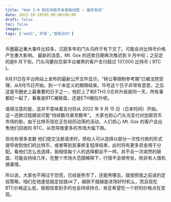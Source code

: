 ```yaml
---
title: "Web 3.0 和区块链开发者路线图 — 循序渐进"
date: 2022-10-10T05:00:00+08:00
draft: false
toc: false
images:
tags: ['web3','开发','智能合约']
---
```


币圈最近重大事件比较多，沉寂多年的门头沟终于有下文了。可能会对比特币价格产生重大影响。 最新的消息，Mt. Gox 的还款日期再次推迟到 9 月中旬；之前定的是8 月下旬，门头沟要向交易平台被黑的客户支付超过 137,000 比特币 ( BTC )。

8月31日在平台网站上发布的最新公开文件显示，“转让等限制参考期”已被法院受理，从9月15日开始，到一个未定义的期限结束。15号这个日子非常有意思，之后这是币圈史上最重要的日子之一，他赶上了和ETH2.0合并升级是同一天，所有事都赶一起了，看看是BTC被砸盘，还是ETH被拉升呢。

值得注意的是，这并不意味着支付将从 2022 年 9 月 15 日（日本时间）开始。 这一还款过程据说可能“持续数月甚至数年”。 大家也担心门头沟支付对加密货币市场的影。由于比特币现在正在经历动荡的活动，人们担心 Mt. Gox 的客户会出售他们回收的 BTC，从而导致更多的市场大幅下跌。

但也有很多变数 他们提交注册请求时，债权人可以选择以部分一次性付款的形式提早收到他们的比特币，或者等到民事修复程序结束，此时将有更多资金用于分配。看他们怎么去选择，我相信每个人的选择都会不一样。并不会一次突然的砸盘，可能会持续几年，在整个市场大范围稀释下，行情不会很夸张，除非有人借机搞事情。

所以说，大家也不用过于恐慌，已经是熊市了，还能熊哪去，就按照我之前说的定投策略，咱们在他逢低就定投就ok了，越跌不就越是进场好时机么，而且现在BTC价格这么低，我相信拿到手的也会持续持仓，肯定希望在一个好的价格点在变现。